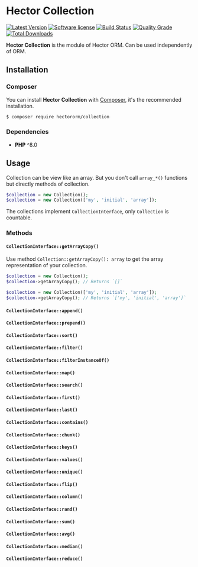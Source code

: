 # Hector Collection

[![Latest Version](https://img.shields.io/packagist/v/hectororm/collection.svg?style=flat-square)](https://github.com/hectororm/collection/releases)
[![Software license](https://img.shields.io/github/license/hectororm/collection.svg?style=flat-square)](https://github.com/hectororm/collection/blob/main/LICENSE)
[![Build Status](https://img.shields.io/github/workflow/status/hectororm/collection/Tests/main.svg?style=flat-square)](https://github.com/hectororm/collection/actions/workflows/tests.yml?query=branch%3Amain)
[![Quality Grade](https://img.shields.io/codacy/grade/4e2956935f2c4fc08166fe431e7211a3/main.svg?style=flat-square)](https://app.codacy.com/gh/hectororm/collection)
[![Total Downloads](https://img.shields.io/packagist/dt/hectororm/collection.svg?style=flat-square)](https://packagist.org/packages/hectororm/collection)

**Hector Collection** is the module of Hector ORM. Can be used independently of ORM.

## Installation

### Composer

You can install **Hector Collection** with [Composer](https://getcomposer.org/), it's the recommended installation.

```bash
$ composer require hectororm/collection
```

### Dependencies

* **PHP** ^8.0

## Usage

Collection can be view like an array. But you don't call `array_*()` functions but directly methods of collection.

```php
$collection = new Collection();
$collection = new Collection(['my', 'initial', 'array']);
```

The collections implement `CollectionInterface`, only `Collection` is countable.

### Methods

#### `CollectionInterface::getArrayCopy()`

Use method `Collection::getArrayCopy(): array` to get the array representation of your collection.

```php
$collection = new Collection();
$collection->getArrayCopy(); // Returns `[]`

$collection = new Collection(['my', 'initial', 'array']);
$collection->getArrayCopy(); // Returns `['my', 'initial', 'array']`
```

#### `CollectionInterface::append()`

#### `CollectionInterface::prepend()`

#### `CollectionInterface::sort()`

#### `CollectionInterface::filter()`

#### `CollectionInterface::filterInstanceOf()`

#### `CollectionInterface::map()`

#### `CollectionInterface::search()`

#### `CollectionInterface::first()`

#### `CollectionInterface::last()`

#### `CollectionInterface::contains()`

#### `CollectionInterface::chunk()`

#### `CollectionInterface::keys()`

#### `CollectionInterface::values()`

#### `CollectionInterface::unique()`

#### `CollectionInterface::flip()`

#### `CollectionInterface::column()`

#### `CollectionInterface::rand()`

#### `CollectionInterface::sum()`

#### `CollectionInterface::avg()`

#### `CollectionInterface::median()`

#### `CollectionInterface::reduce()`